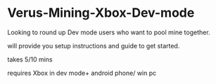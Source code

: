 # Verus-Mining-Xbox-Dev-mode

Looking to round up Dev mode users who want to pool mine together.

will provide you setup instructions and guide to get started.

takes 5/10 mins

requires Xbox in dev mode+ android phone/ win pc
